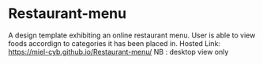 # Restaurant-menu

A design template exhibiting an online restaurant menu.
User is able to view foods accordign to categories it has been placed in.
Hosted Link:
https://miel-cyb.github.io/Restaurant-menu/
NB : desktop view only